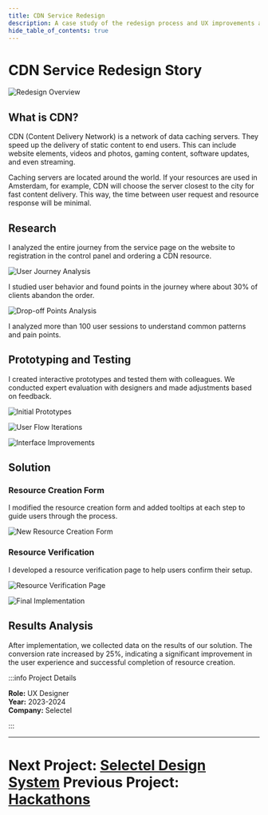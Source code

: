 ```yaml
---
title: CDN Service Redesign
description: A case study of the redesign process and UX improvements at Selectel
hide_table_of_contents: true
---
```


# CDN Service Redesign Story

![Redesign Overview](/img/story-redesign/storyRedesign-1.png)

## What is CDN?

CDN (Content Delivery Network) is a network of data caching servers. They speed up the delivery of static content to end users. This can include website elements, videos and photos, gaming content, software updates, and even streaming.

Caching servers are located around the world. If your resources are used in Amsterdam, for example, CDN will choose the server closest to the city for fast content delivery. This way, the time between user request and resource response will be minimal.

## Research

I analyzed the entire journey from the service page on the website to registration in the control panel and ordering a CDN resource.

![User Journey Analysis](/img/story-redesign/storyRedesign-2.png)

I studied user behavior and found points in the journey where about 30% of clients abandon the order.

![Drop-off Points Analysis](/img/story-redesign/storyRedesign-3.png)

I analyzed more than 100 user sessions to understand common patterns and pain points.

## Prototyping and Testing

I created interactive prototypes and tested them with colleagues. We conducted expert evaluation with designers and made adjustments based on feedback.

![Initial Prototypes](/img/story-redesign/storyRedesign-4.png)

![User Flow Iterations](/img/story-redesign/storyRedesign-5.png)

![Interface Improvements](/img/story-redesign/storyRedesign-6.png)

## Solution

### Resource Creation Form
I modified the resource creation form and added tooltips at each step to guide users through the process.

![New Resource Creation Form](/img/story-redesign/storyRedesign-7.png)

### Resource Verification
I developed a resource verification page to help users confirm their setup.

![Resource Verification Page](/img/story-redesign/storyRedesign-8.png)

![Final Implementation](/img/story-redesign/storyRedesign-9.jpg)

## Results Analysis

After implementation, we collected data on the results of our solution. The conversion rate increased by 25%, indicating a significant improvement in the user experience and successful completion of resource creation.

:::info Project Details

**Role:** UX Designer  
**Year:** 2023-2024  
**Company:** Selectel

:::

---

**Next Project:** [Selectel Design System](/projects/selectel-design-system)
**Previous Project:** [Hackathons](/projects/hackathons)
=======